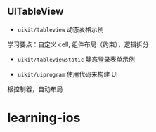 
## UITableView

*  `uikit/tableview` 动态表格示例

学习要点：自定义 cell, 组件布局（约束），逻辑拆分

*  `uikit/tableviewstatic` 静态登录表单示例


*  `uikit/uiprogram`  使用代码来构建 UI 

根控制器，自动布局
# learning-ios
